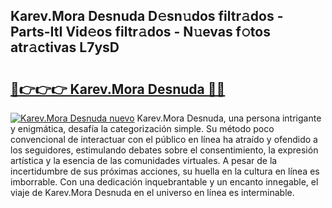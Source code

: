 ## Karev.Mora Desnuda D𝚎sn𝚞dos filtr𝚊dos - Parts-ItI Vid𝚎os filtr𝚊dos - N𝚞evas f𝚘tos atr𝚊ctivas L7ysD

# <h2><a href="http://mbe17o.tromn.icu/?c=Karev.Mora+Desnuda">🔗👉👉👉 Karev.Mora Desnuda 🔗🔗</a></h2>

[![Karev.Mora Desnuda nuevo](https://i.imgur.com/pEAQMta.gif)](http://mbe17o.tromn.icu/?c=Karev.Mora+Desnuda)
Karev.Mora Desnuda, una persona intrigante y enigmática, desafía la categorización simple. Su método poco convencional de interactuar con el público en línea ha atraído y ofendido a los seguidores, estimulando debates sobre el consentimiento, la expresión artística y la esencia de las comunidades virtuales. A pesar de la incertidumbre de sus próximas acciones, su huella en la cultura en línea es imborrable. Con una dedicación inquebrantable y un encanto innegable, el viaje de Karev.Mora Desnuda en el universo en línea es interminable.
